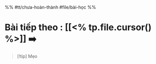 %%
#tt/chưa-hoàn-thành
#file/bài-học
%%
# Bài tiếp theo : [[<% tp.file.cursor() %>]] ➡️

> [!tip] Mẹo

